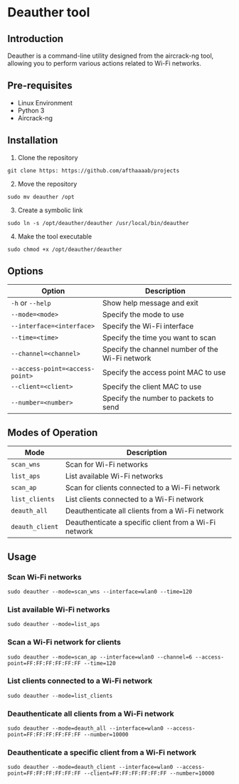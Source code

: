 # Deauther tool 
## Introduction

Deauther is a command-line utility designed from the aircrack-ng tool, allowing you to perform various actions related to Wi-Fi networks. 
## Pre-requisites

- Linux Environment
- Python 3
- Aircrack-ng

## Installation

1. Clone the repository

```
git clone https: https://github.com/afthaaaab/projects
```

2. Move the repository

```
sudo mv deauther /opt
```

3. Create a symbolic link

```
sudo ln -s /opt/deauther/deauther /usr/local/bin/deauther
```

4. Make the tool executable

```
sudo chmod +x /opt/deauther/deauther
```

## Options

| Option                          | Description                                     |
| ------------------------------- | ----------------------------------------------- |
| `-h` or `--help`                | Show help message and exit                      |
| `--mode=<mode> `                | Specify the mode to use                         |
| `--interface=<interface>`       | Specify the Wi-Fi interface                     |
| `--time=<time>`                 | Specify the time you want to scan               |
| `--channel=<channel>`           | Specify the channel number of the Wi-Fi network |
| `--access-point=<access-point>` | Specify the access point MAC to use             |
| `--client=<client>`             | Specify the client MAC to use                   |
| `--number=<number>`             | Specify the number to packets to send           |

## Modes of Operation

| Mode            | Description                                           |
| --------------- | ----------------------------------------------------- |
| `scan_wns`      | Scan for Wi-Fi networks                               |
| `list_aps`      | List available Wi-Fi networks                         |
| `scan_ap`       | Scan for clients connected to a Wi-Fi network         |
| `list_clients`  | List clients connected to a Wi-Fi network             |
| `deauth_all`    | Deauthenticate all clients from a Wi-Fi network       |
| `deauth_client` | Deauthenticate a specific client from a Wi-Fi network |

## Usage

### Scan Wi-Fi networks

```
sudo deauther --mode=scan_wns --interface=wlan0 --time=120
```

### List available Wi-Fi networks

```
sudo deauther --mode=list_aps
```

### Scan a Wi-Fi network for clients

```
sudo deauther --mode=scan_ap --interface=wlan0 --channel=6 --access-point=FF:FF:FF:FF:FF:FF --time=120
```

### List clients connected to a Wi-Fi network

```
sudo deauther --mode=list_clients
```

### Deauthenticate all clients from a Wi-Fi network

```
sudo deauther --mode=deauth_all --interface=wlan0 --access-point=FF:FF:FF:FF:FF:FF --number=10000
```

### Deauthenticate a specific client from a Wi-Fi network

```
sudo deauther --mode=deauth_client --interface=wlan0 --access-point=FF:FF:FF:FF:FF:FF --client=FF:FF:FF:FF:FF:FF --number=10000

